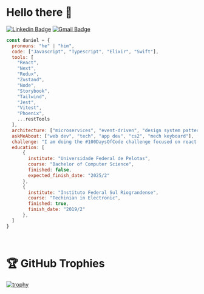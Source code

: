 # Hello there 👋

[![Linkedin Badge](https://img.shields.io/badge/-Daniel%20Núñez-blue?style=flat-square&logo=Linkedin&logoColor=white&link=https://www.linkedin.com/in/daniel-porto-nunez/)](https://www.linkedin.com/in/daniel-porto-nunez/)
[![Gmail Badge](https://img.shields.io/badge/-daniel.portonunez@gmail.com-c14438?style=flat-square&logo=Gmail&logoColor=white&link=mailto:daniel.portonunez@gmail.com)](mailto:daniel.portonunez@gmail.com)


```javascript
const daniel = {
  pronouns: "he" | "him",
  code: ["Javascript", "Typescript", "Elixir", "Swift"],
  tools: [
    "React", 
    "Next", 
    "Redux", 
    "Zustand", 
    "Node", 
    "Storybook", 
    "Tailwind", 
    "Jest", 
    "Vitest", 
    "Phoenix", 
    ...restTools
  ],
  architecture: ["microservices", "event-driven", "design system pattern"],
  askMeAbout: ["web dev", "tech", "app dev", "cs2", "mech keyboard"],
  challenge: "I am doing the #100DaysOfCode challenge focused on react and typescript",
  education: [
      {
        institute: "Universidade Federal de Pelotas",
        course: "Bachelor of Computer Science",
        finished: false,
        expected_finish_date: "2025/2"
      },
      {
        institute: "Instituto Federal Sul Riograndense",
        course: "Techinian in Electronic",
        finished: true,
        finish_date: "2019/2"
      },
  ]
}
```


<br />


# 🏆 GitHub Trophies

[![trophy](https://github-profile-trophy.vercel.app/?username=dpnunez&theme=nord)](https://github.com/ryo-ma/github-profile-trophy)
